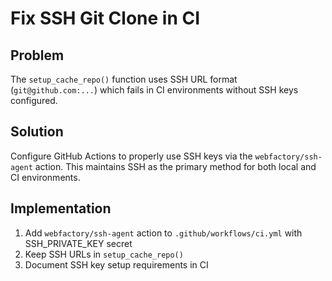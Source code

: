 # Fix SSH Git Clone in CI

## Problem
The `setup_cache_repo()` function uses SSH URL format (`git@github.com:...`) which fails in CI environments without SSH keys configured.

## Solution
Configure GitHub Actions to properly use SSH keys via the `webfactory/ssh-agent` action. This maintains SSH as the primary method for both local and CI environments.

## Implementation
1. Add `webfactory/ssh-agent` action to `.github/workflows/ci.yml` with SSH_PRIVATE_KEY secret
2. Keep SSH URLs in `setup_cache_repo()`
3. Document SSH key setup requirements in CI
